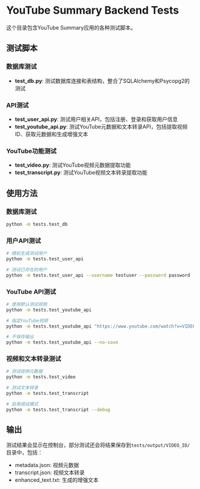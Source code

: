 # YouTube Summary Backend Tests

这个目录包含YouTube Summary应用的各种测试脚本。

## 测试脚本

### 数据库测试

- **test_db.py**: 测试数据库连接和表结构，整合了SQLAlchemy和Psycopg2的测试

### API测试

- **test_user_api.py**: 测试用户相关API，包括注册、登录和获取用户信息
- **test_youtube_api.py**: 测试YouTube元数据和文本转录API，包括提取视频ID、获取元数据和生成增强文本

### YouTube功能测试 

- **test_video.py**: 测试YouTube视频元数据提取功能
- **test_transcript.py**: 测试YouTube视频文本转录提取功能

## 使用方法

### 数据库测试

```bash
python -m tests.test_db
```

### 用户API测试

```bash
# 随机生成测试用户
python -m tests.test_user_api

# 测试已存在的用户
python -m tests.test_user_api --username testuser --password password
```

### YouTube API测试

```bash
# 使用默认测试视频
python -m tests.test_youtube_api

# 指定YouTube视频
python -m tests.test_youtube_api "https://www.youtube.com/watch?v=VIDEO_ID"

# 不保存输出
python -m tests.test_youtube_api --no-save
```

### 视频和文本转录测试

```bash
# 测试视频元数据
python -m tests.test_video

# 测试文本转录
python -m tests.test_transcript 

# 启用调试模式
python -m tests.test_transcript --debug
```

## 输出

测试结果会显示在控制台，部分测试还会将结果保存到`tests/output/VIDEO_ID/`目录中，包括：

- metadata.json: 视频元数据
- transcript.json: 视频文本转录
- enhanced_text.txt: 生成的增强文本 